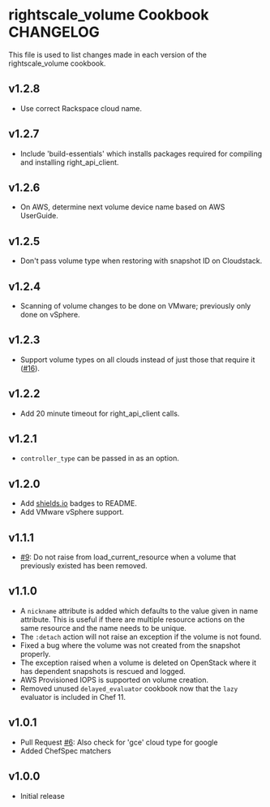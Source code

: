 rightscale_volume Cookbook CHANGELOG
====================================

This file is used to list changes made in each version of the rightscale_volume cookbook.

v1.2.8
------

- Use correct Rackspace cloud name.

v1.2.7
------

- Include 'build-essentials' which installs packages required for compiling and installing right_api_client.

v1.2.6
------

- On AWS, determine next volume device name based on AWS UserGuide.

v1.2.5
------

- Don't pass volume type when restoring with snapshot ID on Cloudstack.

v1.2.4
------

- Scanning of volume changes to be done on VMware; previously only done on vSphere.

v1.2.3
------

- Support volume types on all clouds instead of just those that require it ([#16][]).

v1.2.2
------

- Add 20 minute timeout for right_api_client calls.

v1.2.1
------

- `controller_type` can be passed in as an option.

v1.2.0
------

- Add [shields.io](http://shields.io/) badges to README.
- Add VMware vSphere support.

v1.1.1
------

- [#9][]: Do not raise from load_current_resource when a volume that previously existed has been removed.

v1.1.0
------

- A `nickname` attribute is added which defaults to the value given in name attribute. This is useful if there are
  multiple resource actions on the same resource and the name needs to be unique.
- The `:detach` action will not raise an exception if the volume is not found.
- Fixed a bug where the volume was not created from the snapshot properly.
- The exception raised when a volume is deleted on OpenStack where it has dependent snapshots is rescued and logged.
- AWS Provisioned IOPS is supported on volume creation.
- Removed unused `delayed_evaluator` cookbook now that the `lazy` evaluator is included in Chef 11.

v1.0.1
------

- Pull Request [#6][]: Also check for 'gce' cloud type for google
- Added ChefSpec matchers

v1.0.0
------

- Initial release

<!--- The following link definition list is generated by PimpMyChangelog --->
[#6]: https://github.com/rightscale-cookbooks/rightscale_volume/issues/6
[#9]: https://github.com/rightscale-cookbooks/rightscale_volume/issues/9
[#16]: https://github.com/rightscale-cookbooks/rightscale_volume/issues/16

